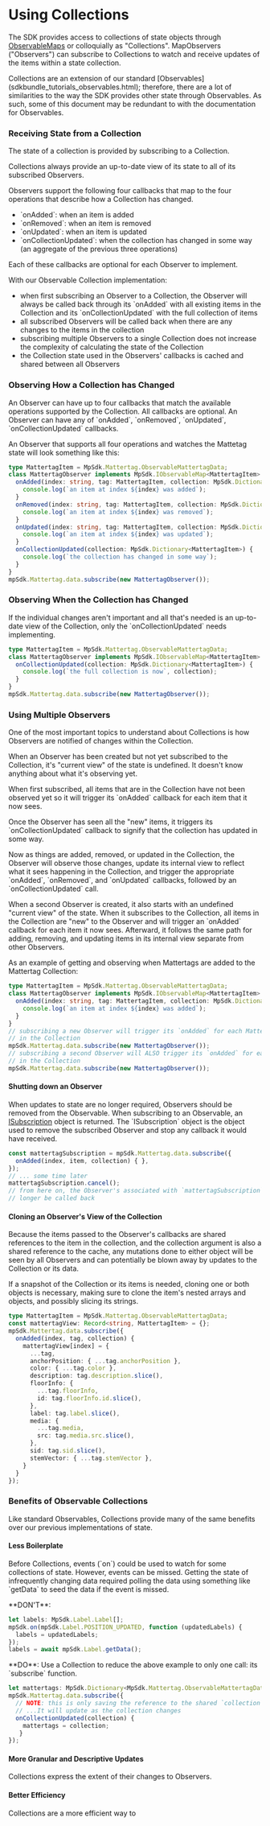 # Using Collections

The SDK provides access to collections of state objects through [ObservableMaps](https://matterport.github.io/showcase-sdk/docs/reference/current/interfaces/iobservablemap.html) or colloquially as "Collections". MapObservers ("Observers") can subscribe to Collections to watch and receive updates of the items within a state collection.

Collections are an extension of our standard \[Observables]\(sdkbundle\_tutorials\_observables.html); therefore, there are a lot of similarities to the way the SDK provides other state through Observables. As such, some of this document may be redundant to with the documentation for Observables.

### Receiving State from a Collection

The state of a collection is provided by subscribing to a Collection.

Collections always provide an up-to-date view of its state to all of its subscribed Observers.

Observers support the following four callbacks that map to the four operations that describe how a Collection has changed.

* \`onAdded\`: when an item is added
* \`onRemoved\`: when an item is removed
* \`onUpdated\`: when an item is updated
* \`onCollectionUpdated\`: when the collection has changed in some way (an aggregate of the previous three operations)

Each of these callbacks are optional for each Observer to implement.

With our Observable Collection implementation:

* when first subscribing an Observer to a Collection, the Observer will always be called back through its \`onAdded\` with all existing items in the Collection and its \`onCollectionUpdated\` with the full collection of items
* all subscribed Observers will be called back when there are any changes to the items in the collection
* subscribing multiple Observers to a single Collection does not increase the complexity of calculating the state of the Collection
* the Collection state used in the Observers' callbacks is cached and shared between all Observers

### Observing How a Collection has Changed

An Observer can have up to four callbacks that match the available operations supported by the Collection. All callbacks are optional. An Observer can have any of \`onAdded\`, \`onRemoved\`, \`onUpdated\`, \`onCollectionUpdated\` callbacks.

An Observer that supports all four operations and watches the Mattetag state will look something like this:

```typescript
type MattertagItem = MpSdk.Mattertag.ObservableMattertagData;
class MattertagObserver implements MpSdk.IObservableMap<MattertagItem> {
  onAdded(index: string, tag: MattertagItem, collection: MpSdk.Dictionary<MattertagItem>) {
    console.log(`an item at index ${index} was added`);
  }
  onRemoved(index: string, tag: MattertagItem, collection: MpSdk.Dictionary<MattertagItem>) {
    console.log(`an item at index ${index} was removed`);
  }
  onUpdated(index: string, tag: MattertagItem, collection: MpSdk.Dictionary<MattertagItem>) {
    console.log(`an item at index ${index} was updated`);
  }
  onCollectionUpdated(collection: MpSdk.Dictionary<MattertagItem>) {
    console.log(`the collection has changed in some way`);
  }
}
mpSdk.Mattertag.data.subscribe(new MattertagObserver());
```

### Observing When the Collection has Changed

If the individual changes aren't important and all that's needed is an up-to-date view of the Collection, only the \`onCollectionUpdated\` needs implementing.

```typescript
type MattertagItem = MpSdk.Mattertag.ObservableMattertagData;
class MattertagObserver implements MpSdk.IObservableMap<MattertagItem> {
  onCollectionUpdated(collection: MpSdk.Dictionary<MattertagItem>) {
    console.log(`the full collection is now`, collection);
  }
}
mpSdk.Mattertag.data.subscribe(new MattertagObserver());

```

### Using Multiple Observers

One of the most important topics to understand about Collections is how Observers are notified of changes within the Collection.

When an Observer has been created but not yet subscribed to the Collection, it's "current view" of the state is undefined. It doesn't know anything about what it's observing yet.

When first subscribed, all items that are in the Collection have not been observed yet so it will trigger its \`onAdded\` callback for each item that it now sees.

Once the Observer has seen all the "new" items, it triggers its \`onCollectionUpdated\` callback to signify that the collection has updated in some way.

Now as things are added, removed, or updated in the Collection, the Observer will observe those changes, update its internal view to reflect what it sees happening in the Collection, and trigger the appropriate \`onAdded\`, \`onRemoved\`, and \`onUpdated\` callbacks, followed by an \`onCollectionUpdated\` call.

When a second Observer is created, it also starts with an undefined "current view" of the state. When it subscribes to the Collection, all items in the Collection are "new" to the Observer and will trigger an \`onAdded\` callback for each item it now sees. Afterward, it follows the same path for adding, removing, and updating items in its internal view separate from other Observers.

As an example of getting and observing when Mattertags are added to the Mattertag Collection:

```typescript
type MattertagItem = MpSdk.Mattertag.ObservableMattertagData;
class MattertagObserver implements MpSdk.IObservableMap<MattertagItem> {
  onAdded(index: string, tag: MattertagItem, collection: MpSdk.Dictionary<MattertagItem>) {
    console.log(`an item at index ${index} was added`);
  }
}
// subscribing a new Observer will trigger its `onAdded` for each Mattertag 
// in the Collection
mpSdk.Mattertag.data.subscribe(new MattertagObserver());
// subscribing a second Observer will ALSO trigger its `onAdded` for each Mattertag 
// in the Collection
mpSdk.Mattertag.data.subscribe(new MattertagObserver());
```

#### Shutting down an Observer

When updates to state are no longer required, Observers should be removed from the Observable. When subscribing to an Observable, an [ISubscription](https://matterport.github.io/showcase-sdk/docs/reference/current/interfaces/isubscription.html) object is returned. The \`ISubscription\` object is the object used to remove the subscribed Observer and stop any callback it would have received.

```typescript
const mattertagSubscription = mpSdk.Mattertag.data.subscribe({
  onAdded(index, item, collection) { },
});
// ... some time later
mattertagSubscription.cancel();
// from here on, the Observer's associated with `mattertagSubscription` will no
// longer be called back
```

#### Cloning an Observer's View of the Collection

Because the items passed to the Observer's callbacks are shared references to the item in the collection, and the collection argument is also a shared reference to the cache, any mutations done to either object will be seen by all Observers and can potentially be blown away by updates to the Collection or its data.

If a snapshot of the Collection or its items is needed, cloning one or both objects is necessary, making sure to clone the item's nested arrays and objects, and possibly slicing its strings.

```typescript
type MattertagItem = MpSdk.Mattertag.ObservableMattertagData;
const mattertagView: Record<string, MattertagItem> = {};
mpSdk.Mattertag.data.subscribe({
  onAdded(index, tag, collection) {
    mattertagView[index] = {
      ...tag,
      anchorPosition: { ...tag.anchorPosition },
      color: { ...tag.color },
      description: tag.description.slice(),
      floorInfo: {
        ...tag.floorInfo,
        id: tag.floorInfo.id.slice(),
      },
      label: tag.label.slice(),
      media: {
        ...tag.media,
        src: tag.media.src.slice(),
      },
      sid: tag.sid.slice(),
      stemVector: { ...tag.stemVector },
    }
  }
});
```

### Benefits of Observable Collections

Like standard Observables, Collections provide many of the same benefits over our previous implementations of state.

#### Less Boilerplate

Before Collections, events (\`on\`) could be used to watch for some collections of state. However, events can be missed. Getting the state of infrequently changing data required polling the data using something like \`getData\` to seed the data if the event is missed.

\*\*DON'T\*\*:

```typescript
let labels: MpSdk.Label.Label[];
mpSdk.on(mpSdk.Label.POSITION_UPDATED, function (updatedLabels) {
  labels = updatedLabels;
});
labels = await mpSdk.Label.getData();
```

\*\*DO\*\*: Use a Collection to reduce the above example to only one call: its \`subscribe\` function.

```typescript
let mattertags: MpSdk.Dictionary<MpSdk.Mattertag.ObservableMattertagData>;
mpSdk.Mattertag.data.subscribe({
  // NOTE: this is only saving the reference to the shared `collection`...
  // ...It will update as the collection changes
  onCollectionUpdated(collection) {
    mattertags = collection;
   }
});
```

#### More Granular and Descriptive Updates

Collections express the extent of their changes to Observers.

#### Better Efficiency

Collections are a more efficient way to&#x20;
